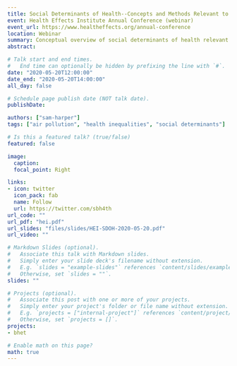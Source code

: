 ```yaml
---
title: Social Determinants of Health--Concepts and Methods Relevant to Air Pollution
event: Health Effects Institute Annual Conference (webinar)
event_url: https://www.healtheffects.org/annual-conference
location: Webinar
summary: Conceptual overview of social determinants of health relevant to air pollution.
abstract: 

# Talk start and end times.
#   End time can optionally be hidden by prefixing the line with `#`.
date: "2020-05-20T12:00:00"
date_end: "2020-05-20T14:00:00"
all_day: false

# Schedule page publish date (NOT talk date).
publishDate: 

authors: ["sam-harper"]
tags: ["air pollution", "health inequalities", "social determinants"]

# Is this a featured talk? (true/false)
featured: false

image:
  caption: 
  focal_point: Right

links:
- icon: twitter
  icon_pack: fab
  name: Follow
  url: https://twitter.com/sbh4th
url_code: ""
url_pdf: "hei.pdf"
url_slides: "files/slides/HEI-SDOH-2020-05-20.pdf"
url_video: ""

# Markdown Slides (optional).
#   Associate this talk with Markdown slides.
#   Simply enter your slide deck's filename without extension.
#   E.g. `slides = "example-slides"` references `content/slides/example-slides.md`.
#   Otherwise, set `slides = ""`.
slides: ""

# Projects (optional).
#   Associate this post with one or more of your projects.
#   Simply enter your project's folder or file name without extension.
#   E.g. `projects = ["internal-project"]` references `content/project/deep-learning/index.md`.
#   Otherwise, set `projects = []`.
projects:
- bhet

# Enable math on this page?
math: true
---
```


